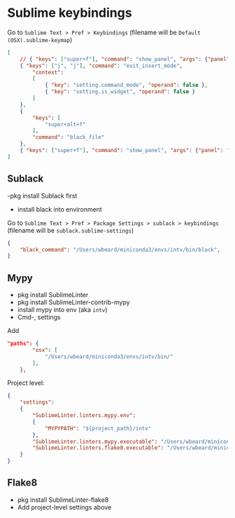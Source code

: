 

# Sublime keybindings

Go to `Sublime Text > Pref > Keybindings` (filename will be `Default (OSX).sublime-keymap`)

```json
[
    // { "keys": ["super+f"], "command": "show_panel", "args": {"panel": "replace", "reverse": false} },
    { "keys": ["j", "j"], "command": "exit_insert_mode",
        "context":
        [
            { "key": "setting.command_mode", "operand": false },
            { "key": "setting.is_widget", "operand": false }
        ]
    },
    {
        "keys": [
            "super+alt+f"
        ],
        "command": "black_file"
    },
    { "keys": ["super+f"], "command": "show_panel", "args": {"panel": "replace"} }
]
```

## Sublack

-pkg install Sublack first
- install black into environment

Go to `Sublime Text > Pref > Package Settings > sublack > keybindings` (filename will be `sublack.sublime-settings`)

```json
{
    "black_command": "/Users/wbeard/miniconda3/envs/intv/bin/black",
}
```

## Mypy

- pkg install SublimeLinter
- pkg install SublimeLinter-contrib-mypy
- install mypy into env (aka `intv`)
- Cmd-, settings

Add

```json
"paths": {
        "osx": [
            "/Users/wbeard/miniconda3/envs/intv/bin/"
        ],
    },
```

Project level:
```json
{
    "settings":
    {
        "SublimeLinter.linters.mypy.env":
        {
            "MYPYPATH": "${project_path}/intv"
        },
        "SublimeLinter.linters.mypy.executable": "/Users/wbeard/miniconda3/envs/intv/bin/mypy",
        "SublimeLinter.linters.flake8.executable": "/Users/wbeard/miniconda3/envs/intv/bin/flake8",
    }
}
```

## Flake8
- pkg install SublimeLinter-flake8
- Add project-level settings above
